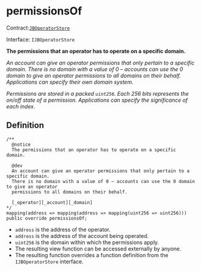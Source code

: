 # permissionsOf

Contract:[`JBOperatorStore`](../)​‌

Interface: `IJBOperatorStore`

**The permissions that an operator has to operate on a specific domain.**

_An account can give an operator permissions that only pertain to a specific domain. There is no domain with a value of 0 – accounts can use the 0 domain to give an operator permissions to all domains on their behalf. Applications can specify their own domain system._

_Permissions are stored in a packed `uint256`. Each 256 bits represents the on/off state of a permission. Applications can specify the significance of each index._

## Definition

```solidity
/** 
  @notice
  The permissions that an operator has to operate on a specific domain.
    
  @dev
  An account can give an operator permissions that only pertain to a specific domain.
  There is no domain with a value of 0 – accounts can use the 0 domain to give an operator
  permissions to all domains on their behalf.

  [_operator][_account][_domain]
*/
mapping(address => mapping(address => mapping(uint256 => uint256))) public override permissionsOf;
```

* `address` is the address of the operator.
* `address` is the address of the account being operated.
* `uint256` is the domain within which the permissions apply.
* The resulting view function can be accessed externally by anyone. 
* The resulting function overrides a function definition from the `IJBOperatorStore` interface.
